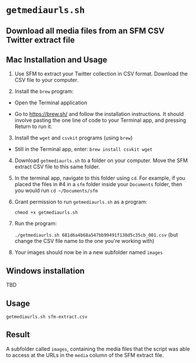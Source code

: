 # `getmediaurls.sh`
## Download all media files from an SFM CSV Twitter extract file

## Mac Installation and Usage

1. Use SFM to extract your Twitter collection in CSV format.  Download the CSV file to your computer.

2. Install the `brew` program:

  - Open the Terminal application

  - Go to https://brew.sh/ and follow the installation instructions.  It should involve pasting the one line of code to your Terminal app, and pressing Return to run it.

3. Install the `wget` and `csvkit` programs (using `brew`)

  - Still in the Terminal app, enter: `brew install csvkit wget`

4. Download `getmediaurls.sh` to a folder on your computer.  Move the SFM extract CSV file to this same folder.

5. In the terminal app, navigate to this folder using `cd`.  For example,
if you placed the files in #4 in a `sfm` folder inside your `Documents` folder, then you would run
`cd ~/Documents/sfm`

6. Grant permission to run `getmediaurls.sh` as a program:

   `chmod +x getmediaurls.sh` 

7. Run the program:

   `./getmediaurls.sh 681d6a4b68a547bb99491f138d5c35cb_001.csv` (but change the CSV file name to the one you're working with)

8. Your images should now be in a new subfolder named `images`


## Windows installation

TBD

## Usage

```
getmediaurls.sh sfm-extract.csv
```

## Result

A subfolder called `images`, containing the media files that the script was able to access at the URLs in the `media` column of the SFM extract file.


